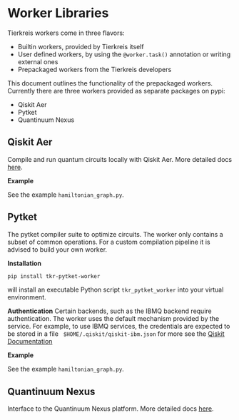 # Worker Libraries

Tierkreis workers come in three flavors:

- Builtin workers, provided by Tierkreis itself
- User defined workers, by using the `@worker.task()` annotation or writing external ones
- Prepackaged workers from the Tierkreis developers

This document outlines the functionality of the prepackaged workers.
Currently there are three workers provided as separate packages on pypi:

- Qiskit Aer
- Pytket
- Quantinuum Nexus

## Qiskit Aer

Compile and run quantum circuits locally with Qiskit Aer.
More detailed docs [here](worker/aer_worker.md).

**Example**

See the example `hamiltonian_graph.py`.

## Pytket

The pytket compiler suite to optimize circuits.
The worker only contains a subset of common operations.
For a custom compilation pipeline it is advised to build your own worker.

**Installation**

```sh
pip install tkr-pytket-worker
```

will install an executable Python script `tkr_pytket_worker` into your virtual environment.

**Authentication**
Certain backends, such as the IBMQ backend require authentication.
The worker uses the default mechanism provided by the service.
For example, to use IBMQ services, the credentials are expected to be stored in a file ` $HOME/.qiskit/qiskit-ibm.json` for more see the [Qiskit Documentation](https://quantum.cloud.ibm.com/docs/en/guides/cloud-setup)

**Example**

See the example `hamiltonian_graph.py`.

## Quantinuum Nexus

Interface to the Quantinuum Nexus platform.
More detailed docs [here](worker/nexus_worker.md).
